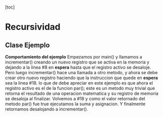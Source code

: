 [toc]
# Recursividad
## Clase Ejemplo
**Comportamiento del ejemplo**
Empezamos por main() y llamamos a incrementar() creando un nuevo registro 
que se activa en la memoria y dejando a la linea #8 en **espera** hasta que
el registro activo se desaloje. Pero luego incrementar() hace una llamada
a otro metodo, y ahora se debe crear otro nuevo registro haciendo que la 
instruccion que quede en **espera** sea la linea #18. lo que de debe apreciar
en este ejemplo es que ahora el registro activo es el de la funcion par(); este
es un metodo muy trivial que retorna el resultado de una operacion matematica y 
su registro de memoria se desaloja al finalizar. Volvemos a #18 y como el valor 
retornado del metodo par() fue true ejecutamos la suma y asignacion.
Y finalmente retornamos desalojando a incrementar().    